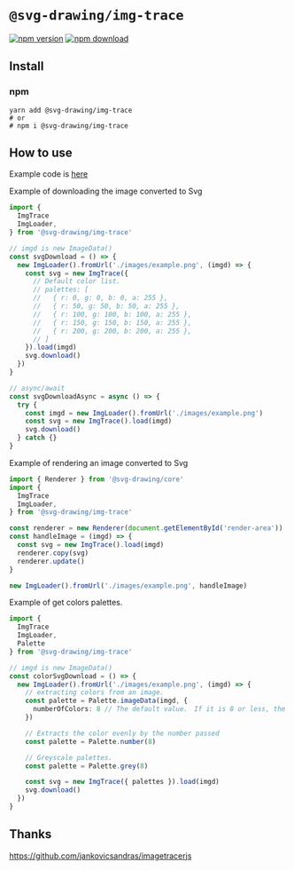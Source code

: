# `@svg-drawing/img-trace`

[![npm version](https://img.shields.io/npm/v/@svg-drawing/img-trace/latest.svg)](https://www.npmjs.com/package/@svg-drawing/img-trace) [![npm download](https://img.shields.io/npm/dm/@svg-drawing/img-trace.svg)](https://www.npmjs.com/package/@svg-drawing/img-trace)

## Install

### npm

```shell
yarn add @svg-drawing/img-trace
# or
# npm i @svg-drawing/img-trace
```

## How to use

Example code is [here](/examples/demo/pages/img-trace.tsx)

Example of downloading the image converted to Svg

```ts
import {
  ImgTrace
  ImgLoader,
} from '@svg-drawing/img-trace'

// imgd is new ImageData()
const svgDownload = () => {
  new ImgLoader().fromUrl('./images/example.png', (imgd) => {
    const svg = new ImgTrace({
      // Default color list.
      // palettes: [
      //   { r: 0, g: 0, b: 0, a: 255 },
      //   { r: 50, g: 50, b: 50, a: 255 },
      //   { r: 100, g: 100, b: 100, a: 255 },
      //   { r: 150, g: 150, b: 150, a: 255 },
      //   { r: 200, g: 200, b: 200, a: 255 },
      // ]
    }).load(imgd)
    svg.download()
  })
}

// async/await
const svgDownloadAsync = async () => {
  try {
    const imgd = new ImgLoader().fromUrl('./images/example.png')
    const svg = new ImgTrace().load(imgd)
    svg.download()
  } catch {}
}

```

Example of rendering an image converted to Svg

```ts
import { Renderer } from '@svg-drawing/core'
import {
  ImgTrace
  ImgLoader,
} from '@svg-drawing/img-trace'

const renderer = new Renderer(document.getElementById('render-area'))
const handleImage = (imgd) => {
  const svg = new ImgTrace().load(imgd)
  renderer.copy(svg)
  renderer.update()
}

new ImgLoader().fromUrl('./images/example.png', handleImage)
```

Example of get colors palettes.

```ts
import {
  ImgTrace
  ImgLoader,
  Palette
} from '@svg-drawing/img-trace'

// imgd is new ImageData()
const colorSvgDownload = () => {
  new ImgLoader().fromUrl('./images/example.png', (imgd) => {
    // extracting colors from an image.
    const palette = Palette.imageData(imgd, {
      numberOfColors: 8 // The default value.　If it is 8 or less, the value is grayscale.
    })

    // Extracts the color evenly by the number passed
    const palette = Palette.number(8)

    // Greyscale palettes.
    const palette = Palette.grey(8)

    const svg = new ImgTrace({ palettes }).load(imgd)
    svg.download()
  })
}


```

## Thanks

https://github.com/jankovicsandras/imagetracerjs
